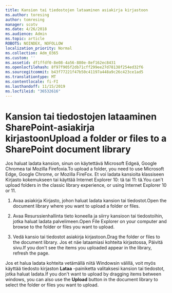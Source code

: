```yaml
---
title: Kansion tai tiedostojen lataaminen asiakirja kirjastoon
ms.author: toresing
author: tomresing
manager: scotv
ms.date: 4/26/2018
ms.audience: Admin
ms.topic: article
ROBOTS: NOINDEX, NOFOLLOW
localization_priority: Normal
ms.collection: Adm_O365
ms.custom: ''
ms.assetid: df1ffdf0-8e08-4a56-880e-8ef162ec8431
ms.openlocfilehash: 8f97f905f2db71cff299ee27d78138f254ed32f6
ms.sourcegitcommit: b43f77221f47b50c41197a448a9c26c423ce1ad5
ms.translationtype: MT
ms.contentlocale: fi-FI
ms.lasthandoff: 11/15/2019
ms.locfileid: "36532616"
---
```

# <a name="upload-a-folder-or-files-to-a-sharepoint-document-library"></a><span data-ttu-id="f88cc-102">Kansion tai tiedostojen lataaminen SharePoint-asiakirja kirjastoon</span><span class="sxs-lookup"><span data-stu-id="f88cc-102">Upload a folder or files to a SharePoint document library</span></span>

<span data-ttu-id="f88cc-103">Jos haluat ladata kansion, sinun on käytettävä Microsoft Edgeä, Google Chromea tai Mozilla Firefoxia.</span><span class="sxs-lookup"><span data-stu-id="f88cc-103">To upload a folder, you need to use Microsoft Edge, Google Chrome, or Mozilla FireFox.</span></span> <span data-ttu-id="f88cc-104">Et voi ladata kansioita klassiseen Kirjasto kokemukseen tai käyttää Internet Explorer 10: tä tai 11: tä.</span><span class="sxs-lookup"><span data-stu-id="f88cc-104">You can't upload folders in the classic library experience, or using Internet Explorer 10 or 11.</span></span>
  
1. <span data-ttu-id="f88cc-105">Avaa asiakirja Kirjasto, johon haluat ladata kansion tai tiedostot.</span><span class="sxs-lookup"><span data-stu-id="f88cc-105">Open the document library where you want to upload a folder or files.</span></span>
    
2. <span data-ttu-id="f88cc-106">Avaa Resurssienhallinta tieto koneella ja siirry kansioon tai tiedostoihin, jotka haluat ladata palvelimeen.</span><span class="sxs-lookup"><span data-stu-id="f88cc-106">Open File Explorer on your computer and browse to the folder or files you want to upload.</span></span>
    
3. <span data-ttu-id="f88cc-107">Vedä kansio tai tiedostot asiakirja kirjastoon.</span><span class="sxs-lookup"><span data-stu-id="f88cc-107">Drag the folder or files to the document library.</span></span> <span data-ttu-id="f88cc-108">Jos et näe lataamiasi kohteita kirjastossa, Päivitä sivu.</span><span class="sxs-lookup"><span data-stu-id="f88cc-108">If you don't see the items you uploaded appear in the library, refresh the page.</span></span> 
    
<span data-ttu-id="f88cc-109">Jos et halua ladata kohteita vetämällä niitä Windowsin välillä, voit myös käyttää tiedosto kirjaston **Lataa** -painiketta valitaksesi kansion tai tiedostot, jotka haluat ladata.</span><span class="sxs-lookup"><span data-stu-id="f88cc-109">If you don't want to upload by dragging items between windows, you can also use the **Upload** button in the document library to select the folder or files you want to upload.</span></span> 
  

